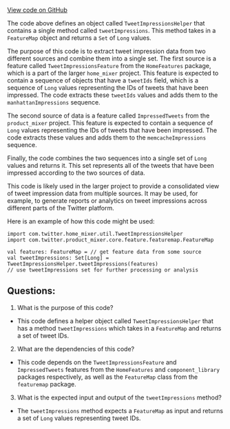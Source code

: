 [View code on GitHub](https://github.com/misbahsy/the-algorithm/home-mixer/server/src/main/scala/com/twitter/home_mixer/util/TweetImpressionsHelper.scala)

The code above defines an object called `TweetImpressionsHelper` that contains a single method called `tweetImpressions`. This method takes in a `FeatureMap` object and returns a `Set` of `Long` values. 

The purpose of this code is to extract tweet impression data from two different sources and combine them into a single set. The first source is a feature called `TweetImpressionsFeature` from the `HomeFeatures` package, which is a part of the larger `home_mixer` project. This feature is expected to contain a sequence of objects that have a `tweetIds` field, which is a sequence of `Long` values representing the IDs of tweets that have been impressed. The code extracts these `tweetIds` values and adds them to the `manhattanImpressions` sequence.

The second source of data is a feature called `ImpressedTweets` from the `product_mixer` project. This feature is expected to contain a sequence of `Long` values representing the IDs of tweets that have been impressed. The code extracts these values and adds them to the `memcacheImpressions` sequence.

Finally, the code combines the two sequences into a single set of `Long` values and returns it. This set represents all of the tweets that have been impressed according to the two sources of data.

This code is likely used in the larger project to provide a consolidated view of tweet impression data from multiple sources. It may be used, for example, to generate reports or analytics on tweet impressions across different parts of the Twitter platform. 

Here is an example of how this code might be used:

```
import com.twitter.home_mixer.util.TweetImpressionsHelper
import com.twitter.product_mixer.core.feature.featuremap.FeatureMap

val features: FeatureMap = // get feature data from some source
val tweetImpressions: Set[Long] = TweetImpressionsHelper.tweetImpressions(features)
// use tweetImpressions set for further processing or analysis
```
## Questions: 
 1. What is the purpose of this code?
- This code defines a helper object called `TweetImpressionsHelper` that has a method `tweetImpressions` which takes in a `FeatureMap` and returns a set of tweet IDs.

2. What are the dependencies of this code?
- This code depends on the `TweetImpressionsFeature` and `ImpressedTweets` features from the `HomeFeatures` and `component_library` packages respectively, as well as the `FeatureMap` class from the `featuremap` package.

3. What is the expected input and output of the `tweetImpressions` method?
- The `tweetImpressions` method expects a `FeatureMap` as input and returns a set of `Long` values representing tweet IDs.